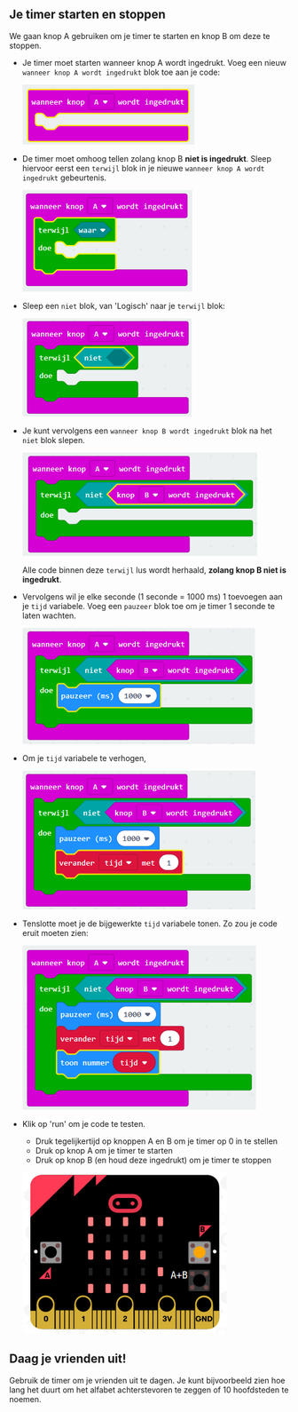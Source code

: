 ## Je timer starten en stoppen

We gaan knop A gebruiken om je timer te starten en knop B om deze te stoppen.

+ Je timer moet starten wanneer knop A wordt ingedrukt. Voeg een nieuw `wanneer knop A wordt ingedrukt` blok toe aan je code:
    
    ![schermafbeelding](images/clock-a-pressed.png)

+ De timer moet omhoog tellen zolang knop B **niet is ingedrukt**. Sleep hiervoor eerst een `terwijl` blok in je nieuwe `wanneer knop A wordt ingedrukt` gebeurtenis.
    
    ![schermafbeelding](images/clock-while.png)

+ Sleep een `niet` blok, van 'Logisch' naar je `terwijl` blok:
    
    ![schermafbeelding](images/clock-not.png)

+ Je kunt vervolgens een `wanneer knop B wordt ingedrukt` blok na het `niet` blok slepen.
    
    ![schermafbeelding](images/clock-b-pressed.png)
    
    Alle code binnen deze `terwijl` lus wordt herhaald, **zolang knop B niet is ingedrukt**.

+ Vervolgens wil je elke seconde (1 seconde = 1000 ms) 1 toevoegen aan je `tijd` variabele. Voeg een `pauzeer` blok toe om je timer 1 seconde te laten wachten.
    
    ![schermafbeelding](images/clock-pause.png)

+ Om je `tijd` variabele te verhogen,
    
    ![schermafbeelding](images/clock-change-time.png)

+ Tenslotte moet je de bijgewerkte `tijd` variabele tonen. Zo zou je code eruit moeten zien:
    
    ![schermafbeelding](images/clock-update.png)

+ Klik op 'run' om je code te testen.
    
    + Druk tegelijkertijd op knoppen A en B om je timer op 0 in te stellen
    + Druk op knop A om je timer te starten
    + Druk op knop B (en houd deze ingedrukt) om je timer te stoppen
    
    ![schermafbeelding](images/clock-test.png)

## Daag je vrienden uit!

Gebruik de timer om je vrienden uit te dagen. Je kunt bijvoorbeeld zien hoe lang het duurt om het alfabet achterstevoren te zeggen of 10 hoofdsteden te noemen.